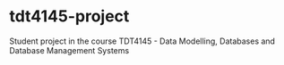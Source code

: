 # tdt4145-project
Student project in the course TDT4145 - Data Modelling, Databases and Database Management Systems
